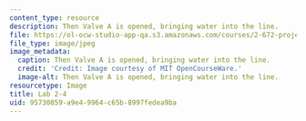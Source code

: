 ```yaml
---
content_type: resource
description: Then Valve A is opened, bringing water into the line.
file: https://ol-ocw-studio-app-qa.s3.amazonaws.com/courses/2-672-project-laboratory-spring-2009/95730859a9e49964c65b8997fedea9ba_lab2-4.jpg
file_type: image/jpeg
image_metadata:
  caption: Then Valve A is opened, bringing water into the line.
  credit: 'Credit: Image courtesy of MIT OpenCourseWare.'
  image-alt: Then Valve A is opened, bringing water into the line.
resourcetype: Image
title: Lab 2-4
uid: 95730859-a9e4-9964-c65b-8997fedea9ba
---
```

